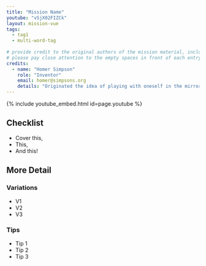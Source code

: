 ```yaml
---
title: "Mission Name"
youtube: "vSjX02FIZCk"
layout: mission-vue
tags:
  - tag1
  - multi-word-tag
  
# provide credit to the original authors of the mission material, including yourself.
# please pay close attention to the empty spaces in front of each entry. mis-alignment will break the builds
credits:
  - name: "Homer Simpson"
    role: "Inventor"
    email: homer@simpsons.org
    details: "Originated the idea of playing with oneself in the mirror."
---
```


{% include youtube_embed.html id=page.youtube %}

## Checklist

* Cover this,
* This,
* And this! 

## More Detail

### Variations

* V1
* V2
* V3

### Tips

* Tip 1
* Tip 2
* Tip 3
